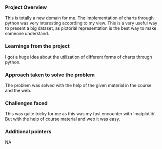 ### Project Overview

 This is totally a new domain for me. The implementation of charts through python was very interesting according to my view. This is a very useful way to present a big dataset, as pictorial representation is the best way to make someone understand.


### Learnings from the project

 I got a huge idea about the utilization of different forms of charts through python.


### Approach taken to solve the problem

 The problem was solved with the help of the given material in the course and the web.


### Challenges faced

 This was quite tricky for me as this was my fast encounter with 'matplotlib'. But with the help of course material and web it was easy.


### Additional pointers

 NA


